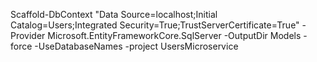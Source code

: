 ﻿Scaffold-DbContext "Data Source=localhost;Initial Catalog=Users;Integrated Security=True;TrustServerCertificate=True" -Provider Microsoft.EntityFrameworkCore.SqlServer -OutputDir Models -force -UseDatabaseNames -project UsersMicroservice